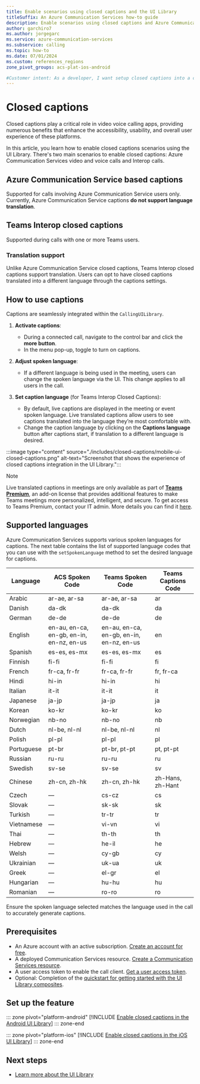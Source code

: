 ```yaml
---
title: Enable scenarios using closed captions and the UI Library
titleSuffix: An Azure Communication Services how-to guide
description: Enable scenarios using closed captions and Azure Communication Services UI Library.
author: garchiro7
ms.author: jorgegarc
ms.service: azure-communication-services
ms.subservice: calling
ms.topic: how-to 
ms.date: 07/01/2024
ms.custom: references_regions
zone_pivot_groups: acs-plat-ios-android

#Customer intent: As a developer, I want setup closed captions into a call using the UI Library.
---
```


# Closed captions

Closed captions play a critical role in video voice calling apps, providing numerous benefits that enhance the accessibility, usability, and overall user experience of these platforms.

In this article, you learn how to enable closed captions scenarios using the UI Library. There's two main scenarios to enable closed captions: Azure Communication Services video and voice calls and Interop calls.

## Azure Communication Service based captions

Supported for calls involving Azure Communication Service users only. Currently, Azure Communication Service captions **do not support language translation**.

## Teams Interop closed captions

Supported during calls with one or more Teams users.

### Translation support

Unlike Azure Communication Service closed captions, Teams Interop closed captions support translation. Users can opt to have closed captions translated into a different language through the captions settings.

## How to use captions

Captions are seamlessly integrated within the `CallingUILibrary`.

1. **Activate captions**:
   - During a connected call, navigate to the control bar and click the **more button**.
   - In the menu pop-up, toggle to turn on captions.

2. **Adjust spoken language**:
   - If a different language is being used in the meeting, users can change the spoken language via the UI. This change applies to all users in the call.

3. **Set caption language** (for Teams Interop Closed Captions):
   - By default, live captions are displayed in the meeting or event spoken language. Live translated captions allow users to see captions translated into the language they’re most comfortable with.
   - Change the caption language by clicking on the **Captions language** button after captions start, if translation to a different language is desired.

:::image type="content" source="./includes/closed-captions/mobile-ui-closed-captions.png" alt-text="Screenshot that shows the experience of closed captions integration in the UI Library.":::

> [!NOTE]
> Live translated captions in meetings are only available as part of [**Teams Premium**](https://learn.microsoft.com/MicrosoftTeams/teams-add-on-licensing/licensing-enhance-teams#meetings), an add-on license that provides additional features to make Teams meetings more personalized, intelligent, and secure. To get access to Teams Premium, contact your IT admin. More details you can find it [here](../calling-sdk/closed-captions-teams-interop-how-to.md).

## Supported languages

Azure Communication Services supports various spoken languages for captions. The next table contains the list of supported language codes that you can use with the `setSpokenLanguage` method to set the desired language for captions.

| Language              | ACS Spoken Code | Teams Spoken Code | Teams Captions Code |
|-----------------------|-----------------|-------------------|--------------------|
| Arabic                | ar-ae, ar-sa    | ar-ae, ar-sa      | ar                 |
| Danish                | da-dk           | da-dk             | da                 |
| German                | de-de           | de-de             | de                 |
| English               | en-au, en-ca, en-gb, en-in, en-nz, en-us | en-au, en-ca, en-gb, en-in, en-nz, en-us | en            |
| Spanish               | es-es, es-mx    | es-es, es-mx      | es                 |
| Finnish               | fi-fi           | fi-fi             | fi                 |
| French                | fr-ca, fr-fr    | fr-ca, fr-fr      | fr, fr-ca          |
| Hindi                 | hi-in           | hi-in             | hi                 |
| Italian               | it-it           | it-it             | it                 |
| Japanese              | ja-jp           | ja-jp             | ja                 |
| Korean                | ko-kr           | ko-kr             | ko                 |
| Norwegian             | nb-no           | nb-no             | nb                 |
| Dutch                 | nl-be, nl-nl    | nl-be, nl-nl      | nl                 |
| Polish                | pl-pl           | pl-pl             | pl                 |
| Portuguese            | pt-br           | pt-br, pt-pt      | pt, pt-pt          |
| Russian               | ru-ru           | ru-ru             | ru                 |
| Swedish               | sv-se           | sv-se             | sv                 |
| Chinese               | zh-cn, zh-hk    | zh-cn, zh-hk      | zh-Hans, zh-Hant   |
| Czech                 | —               | cs-cz             | cs                 |
| Slovak                | —               | sk-sk             | sk                 |
| Turkish               | —               | tr-tr             | tr                 |
| Vietnamese            | —               | vi-vn             | vi                 |
| Thai                  | —               | th-th             | th                 |
| Hebrew                | —               | he-il             | he                 |
| Welsh                 | —               | cy-gb             | cy                 |
| Ukrainian             | —               | uk-ua             | uk                 |
| Greek                 | —               | el-gr             | el                 |
| Hungarian             | —               | hu-hu             | hu                 |
| Romanian              | —               | ro-ro             | ro                 |

Ensure the spoken language selected matches the language used in the call to accurately generate captions.

## Prerequisites

- An Azure account with an active subscription. [Create an account for free](https://azure.microsoft.com/free/?WT.mc_id=A261C142F).
- A deployed Communication Services resource. [Create a Communication Services resource](../../quickstarts/create-communication-resource.md).
- A user access token to enable the call client. [Get a user access token](../../quickstarts/access-tokens.md).
- Optional: Completion of the [quickstart for getting started with the UI Library composites](../../quickstarts/ui-library/get-started-composites.md).

## Set up the feature

::: zone pivot="platform-android"
[!INCLUDE [Enable closed captions in the Android UI Library](./includes/closed-captions/android.md)]
::: zone-end

::: zone pivot="platform-ios"
[!INCLUDE [Enable closed captions in the iOS UI Library](./includes/closed-captions/ios.md)]
::: zone-end

## Next steps

- [Learn more about the UI Library](../../concepts/ui-library/ui-library-overview.md)
